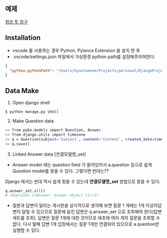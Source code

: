 ## 예제
[점프 투 장구](https://github.com/pahkey/djangobook)

## Installation
- vscode 를 사용하는 경우 Python, Pylance Extension 을 설치 한 후
- .vscode/settings.json 파일에서 가상환경 python path를 설정해주어야한다.
```json
{
  "python.pythonPath": "/Users/hyuntaeeom/Projects/personal/DjangoProject/venv_web/bin/python3"
}
```

## Data Make
1. Open django shell

`$ python manage.py shell`

2. Make Question data

```sh
>> from pybo.models import Question, Answer
>> from django.utils import timezone
>> q = Question(subject='Subject', content='Content', created_date=timezone.now())
>> q.save()
```

3. Linked Answer data [연결모델명_set]

- Answer model 에는 question field 가 들어있어서 a.question 등으로 쉽게 Question model를 찾을 수 있다. 그렇다면 반대는??

Django 에서는 반대 역시 쉽게 찾을 수 있는데 **연결모델명_set** 방법으로 찾을 수 있다.

```py
q.answer_set.all()
# <QuerySet [<Answer: Answer object (1)>]>
```

* 질문과 답변이 달리는 게시판을 상식적으로 생각해 보면 질문 1 개에는 1개 이상의답변이 달릴 수 있으므로 질문에 달린 답변은 q.answer_set 으로 조회해야 한다(답변세트를 조회). 답변은 질문 1개에 대한 것이므로 애초에 여러 개의 질문을 조회할 수 없다. 다시 말해 답변 1개 입장에서는 질문 1개만 연결되어 있으므로 a.question만 실행할 수 있다.

